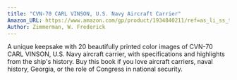 ```yaml
---
title: "CVN-70 CARL VINSON, U.S. Navy Aircraft Carrier"
Amazon_URL: https://www.amazon.com/gp/product/1934840211/ref=as_li_ss_tl?ie=UTF8&linkCode=ll1&tag=internetbo00a-20
Author: Zimmerman, W. Frederick
---
```

A unique keepsake with 20 beautifully printed color images of CVN-70 CARL VINSON, U.S. Navy aircraft carrier, with specifications and highlights from the ship's history.  Buy this book if you love aircraft carriers, naval history, Georgia, or the role of Congress in national security.
